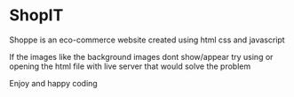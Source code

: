 # ShopIT
Shoppe is an eco-commerce website created using html css and javascript

If the images like the background images dont show/appear try using or opening the html file with live server that would solve the problem 


Enjoy and happy coding
